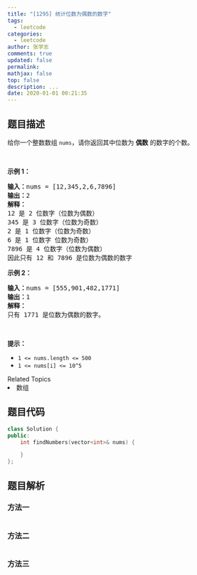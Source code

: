 ```yaml
---
title: "[1295] 统计位数为偶数的数字"
tags:
  - leetcode
categories:
  - leetcode
author: 张学志
comments: true
updated: false
permalink:
mathjax: false
top: false
description: ...
date: 2020-01-01 00:21:35
---
```


## 题目描述

<p>给你一个整数数组&nbsp;<code>nums</code>，请你返回其中位数为&nbsp;<strong>偶数</strong>&nbsp;的数字的个数。</p>

<p>&nbsp;</p>

<p><strong>示例 1：</strong></p>

<pre><strong>输入：</strong>nums = [12,345,2,6,7896]
<strong>输出：</strong>2
<strong>解释：
</strong>12 是 2 位数字（位数为偶数）&nbsp;
345 是 3 位数字（位数为奇数）&nbsp;&nbsp;
2 是 1 位数字（位数为奇数）&nbsp;
6 是 1 位数字 位数为奇数）&nbsp;
7896 是 4 位数字（位数为偶数）&nbsp;&nbsp;
因此只有 12 和 7896 是位数为偶数的数字
</pre>

<p><strong>示例 2：</strong></p>

<pre><strong>输入：</strong>nums = [555,901,482,1771]
<strong>输出：</strong>1 
<strong>解释： </strong>
只有 1771 是位数为偶数的数字。
</pre>

<p>&nbsp;</p>

<p><strong>提示：</strong></p>

<ul>
	<li><code>1 &lt;= nums.length &lt;= 500</code></li>
	<li><code>1 &lt;= nums[i] &lt;= 10^5</code></li>
</ul>
<div><div>Related Topics</div><div><li>数组</li></div></div>

## 题目代码

```cpp
class Solution {
public:
    int findNumbers(vector<int>& nums) {

    }
};
```

## 题目解析

### 方法一

```cpp

```

### 方法二

```cpp

```

### 方法三

```cpp

```

